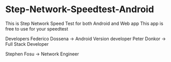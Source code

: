 # Step-Network-Speedtest-Android
This is Step Network Speed Test for both Android and Web app 
This app is free to use for your speedtest

Developers
Federico Dossena -> Android Version developer 
Peter Donkor -> Full Stack Developer

Stephen Fosu -> Network Engineer
